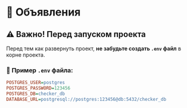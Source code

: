 # 📌 Объявления

## ⚠️ Важно! Перед запуском проекта  
Перед тем как развернуть проект, **не забудьте создать `.env` файл** в корне проекта.  

### 📄 **Пример `.env` файла:**  
```ini
POSTGRES_USER=postgres
POSTGRES_PASSWORD=123456
POSTGRES_DB=checker_db
DATABASE_URL=postgresql://postgres:123456@db:5432/checker_db
